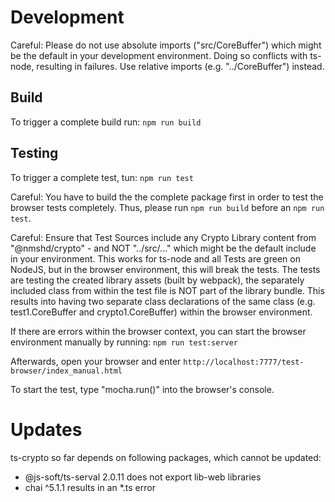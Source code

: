 # Development

Careful: Please do not use absolute imports ("src/CoreBuffer") which might be the default in your
development environment. Doing so conflicts with ts-node, resulting in failures. Use
relative imports (e.g. "../CoreBuffer") instead.

## Build

To trigger a complete build run:
`npm run build`

## Testing

To trigger a complete test, tun:
`npm run test`

Careful: You have to build the the complete package first in order to test the browser
tests completely. Thus, please run `npm run build` before an `npm run test`.

Careful: Ensure that Test Sources include any Crypto Library content from "@nmshd/crypto" -
and NOT "../src/..." which might be the default include in your environment. This works for
ts-node and all Tests are green on NodeJS, but in the browser environment, this will break
the tests. The tests are testing the created library assets (built by webpack), the separately
included class from within the test file is NOT part of the library bundle. This results into
having two separate class declarations of the same class (e.g. test1.CoreBuffer and
crypto1.CoreBuffer) within the browser environment.

If there are errors within the browser context, you can start the browser environment manually
by running:
`npm run test:server`

Afterwards, open your browser and enter
`http://localhost:7777/test-browser/index_manual.html`

To start the test, type "mocha.run()" into the browser's console.

# Updates

ts-crypto so far depends on following packages, which cannot be updated:

-   @js-soft/ts-serval 2.0.11 does not export lib-web libraries
-   chai ^5.1.1 results in an \*.ts error
